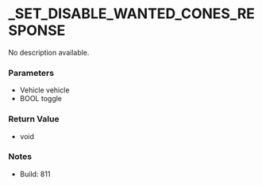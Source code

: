 # _SET_DISABLE_WANTED_CONES_RESPONSE

No description available.

### Parameters
* Vehicle vehicle
* BOOL toggle

### Return Value
* void

### Notes
* Build: 811

